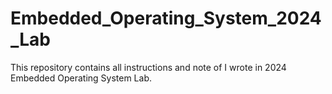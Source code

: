 # Embedded_Operating_System_2024_Lab
This repository contains all instructions and note of I wrote in 2024 Embedded Operating System Lab.  
